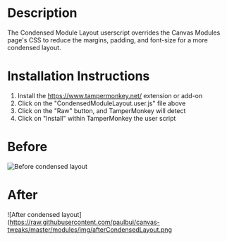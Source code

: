 # Description
The Condensed Module Layout userscript overrides the Canvas Modules page's CSS to reduce the margins, padding, and font-size for a more condensed layout.

# Installation Instructions
1. Install the https://www.tampermonkey.net/ extension or add-on
2. Click on the "CondensedModuleLayout.user.js" file above
3. Click on the "Raw" button, and TamperMonkey will detect 
4. Click on "Install" within TamperMonkey the user script

# Before
![Before condensed layout](https://raw.githubusercontent.com/paulbui/canvas-tweaks/master/modules/img/beforeCondensedLayout.png)

# After
![After condensed layout](https://raw.githubusercontent.com/paulbui/canvas-tweaks/master/modules/img/afterCondensedLayout.png
